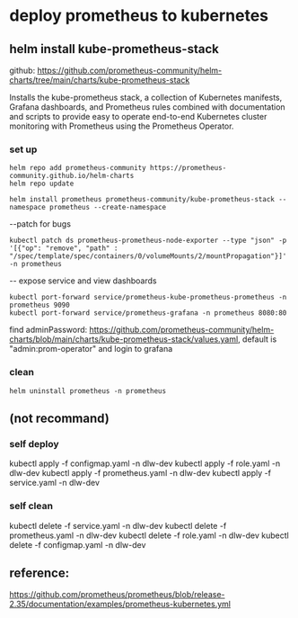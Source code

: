 # deploy prometheus to kubernetes


## helm install kube-prometheus-stack
github: https://github.com/prometheus-community/helm-charts/tree/main/charts/kube-prometheus-stack

Installs the kube-prometheus stack, a collection of Kubernetes manifests, Grafana dashboards, and Prometheus rules combined with documentation and scripts to provide easy to operate end-to-end Kubernetes cluster monitoring with Prometheus using the Prometheus Operator.

### set up
```
helm repo add prometheus-community https://prometheus-community.github.io/helm-charts
helm repo update

helm install prometheus prometheus-community/kube-prometheus-stack --namespace prometheus --create-namespace
```
--patch for bugs
```
kubectl patch ds prometheus-prometheus-node-exporter --type "json" -p '[{"op": "remove", "path" : "/spec/template/spec/containers/0/volumeMounts/2/mountPropagation"}]' -n prometheus
```

-- expose service and view dashboards

```
kubectl port-forward service/prometheus-kube-prometheus-prometheus -n prometheus 9090
kubectl port-forward service/prometheus-grafana -n prometheus 8080:80
```

find adminPassword: https://github.com/prometheus-community/helm-charts/blob/main/charts/kube-prometheus-stack/values.yaml, default is "admin:prom-operator" and login to grafana

### clean
```
helm uninstall prometheus -n prometheus
```

## (not recommand)
### self deploy 

kubectl apply -f configmap.yaml -n dlw-dev
kubectl apply -f role.yaml -n dlw-dev
kubectl apply -f prometheus.yaml -n dlw-dev
kubectl apply -f service.yaml -n dlw-dev

### self clean

kubectl delete -f service.yaml -n dlw-dev
kubectl delete -f prometheus.yaml -n dlw-dev
kubectl delete -f role.yaml -n dlw-dev
kubectl delete -f configmap.yaml -n dlw-dev


## reference: 
https://github.com/prometheus/prometheus/blob/release-2.35/documentation/examples/prometheus-kubernetes.yml 
